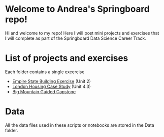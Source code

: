 # Welcome to Andrea's Springboard repo!

Hi and welcome to my repo! Here I will post mini projects and exercises that I will complete as part of the Springboard Data Science Career Track. 




# List of projects and exercises
Each folder contains a single excercise
 - [Empire State Building Exercise](Empire_State_Building/Empire%20state%20building%20simulation.ipynb) (Unit 2)
 - [London Housing Case Study](London_Housing/Unit%204%20Challenge%20-%20Tier%203.ipynb) (Unit 4.3)
 - [Big Mountain Guided Capstone](Ski_Resort/)


# Data

All the data files used in these scripts or notebooks are stored in the Data folder.
